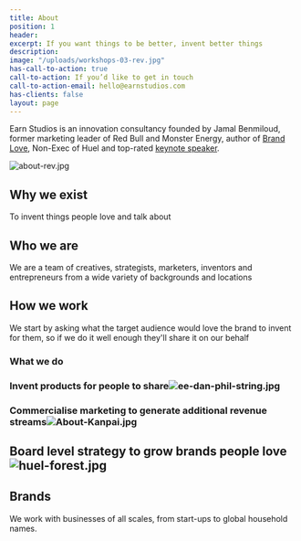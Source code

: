 ```yaml
---
title: About
position: 1
header: 
excerpt: If you want things to be better, invent better things
description: 
image: "/uploads/workshops-03-rev.jpg"
has-call-to-action: true
call-to-action: If you’d like to get in touch
call-to-action-email: hello@earnstudios.com
has-clients: false
layout: page
---
```


Earn Studios is an innovation consultancy founded by Jamal Benmiloud, former marketing leader of Red Bull and Monster Energy, author of [Brand Love](http://www.earnstudios.com/book), Non-Exec of Huel and top-rated [keynote speaker](https://www.jamalbenmiloud.com).

![about-rev.jpg](/uploads/about-rev.jpg)

## Why we exist

To invent things people love and talk about

## Who we are

We are a team of creatives, strategists, marketers, inventors and entrepreneurs from a wide variety of backgrounds and locations

## How we work

We start by asking what the target audience would love the brand to invent for them, so if we do it well enough they'll share it on our behalf

### What we do

### Invent products for people to share![ee-dan-phil-string.jpg](/uploads/ee-dan-phil-string.jpg)

### Commercialise marketing to generate additional revenue streams![About-Kanpai.jpg](/uploads/About-Kanpai.jpg)

## **Board level strategy to grow brands people love**![huel-forest.jpg](/uploads/huel-forest.jpg)

## **Brands**

We work with businesses of all scales, from start-ups to global household names.